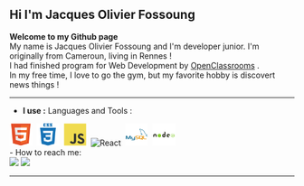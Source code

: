 ## **Hi I'm Jacques Olivier Fossoung**
**Welcome to my Github page**
 <br> My name is Jacques Olivier Fossoung and I'm developer junior. I'm originally from Cameroun, living in Rennes ! <br>
I had finished program for Web Development by <a href="https://openclassrooms.com/en/">OpenClassrooms</a> .<br>
In my free time, I love to go the gym, but my favorite hobby is discovert news things !
<hr>


- **I use :**
 Languages and Tools :

<div>
   <img src="https://github.com/devicons/devicon/blob/master/icons/html5/html5-original.svg" title="HTML5" alt="HTML" width="40" height="40"/>&nbsp;
 <img src="https://github.com/devicons/devicon/blob/master/icons/css3/css3-plain-wordmark.svg"  title="CSS3" alt="CSS" width="40" height="40"/>&nbsp;
  <img src="https://github.com/devicons/devicon/blob/master/icons/javascript/javascript-original.svg" title="JavaScript" alt="JavaScript" width="40" height="40"/>&nbsp;
  <img src="" title="React" alt="React" width="40" height="40"/>&nbsp;
  <img src="https://github.com/devicons/devicon/blob/master/icons/mysql/mysql-original-wordmark.svg" title="MySQL"  alt="MySQL" width="40" height="40"/>&nbsp;
  <img src="https://github.com/devicons/devicon/blob/master/icons/nodejs/nodejs-original-wordmark.svg" title="NodeJS" alt="NodeJS" width="40" height="40"/>&nbsp;
</div>
- How to reach me: 
<div><a href="https://www.linkedin.com/in//">
<img src="https://img.shields.io/badge/LinkedIn-blue?logo=linkedin&logoColor=white"/></a>
 <a href="mailto:fossoung@gmail.com">
<img src="https://img.shields.io/badge/Email-blue?logo=Email&logoColor=white"/></a>
</div>
<hr/>
